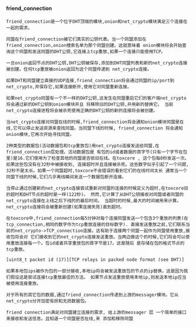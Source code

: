#### friend_connection
	
	friend_connection是一个位于DHT顶端的模块,onion和net_crypto模块满足三个连接在一起的需求。
	
	同盟在friend_connection被它们真实的公钥代表。当一个同盟添加在friend_connection,onion搜索名单为那个同盟创建。这就意味着 onion模块将会开始查询这个同盟和发送同盟的DHT公钥,它连接上tcp重放,如果一个连接只能使用TCP。
	
	一旦onion返回节点的DHT公钥,DHT公钥被保存,添加到DHT同盟列表和新的net_crypto连接被创建。任何tcp重放被onion返回为这个同盟传递到 net_crypto连接。
	
	如果DHT和同盟建立直接的UDP连接,friend_connection将会通过同盟的ip/port到net_crypto,并保存它,如果连接断开,使用它对同盟重新连接。
	
	如果net_crypto同盟有一个不一样的DHT公钥,这发生在同盟重启它们的客户端net_crypto将会通过新的DHT公钥到onion模块并且 将移除旧的DHT公钥,并用新的替换它。 当前 net_crypto连接进程将会被杀死使用正确的DHT公钥的新的连接将会被创建。
	
	当net_crypto连接对同盟在线的时候,friend_connection将会通知onion模块同盟是在线,它可以停止发送资源来查找同盟。当同盟下线的时候, friend_connection 将会通知onion模块,它再次开始寻找同盟。

	2种类型的数据包(活动数据包和tcp重放包)用net_crypto连接发送给同盟,在friend_connection层处理。活动数据包是 有包的id或者数据的首字节(只有一个字节在包里)是16.它们使用为了检查其他的同盟是否依旧在线。在toxcore , 这个包每8秒发送一次。如果这些包没有在32秒中被接收到, 连接超时并且连接被杀死。这些数字似乎引起了一个问题, 32秒不是太长。如果一个同盟超时,toxcore不会错误的看到它们的在线时间太长 通常当一个同盟下线的时候,它们几乎离线瞬间发送一个数据包断开连接。
	
	当停止通过创建新的net_crypto连接尝试重新对同盟的连接的时候定义为超时,在toxcore旧的超时和DHT节点的超时是一样(122秒)。 然而,它计算了从DHT公钥接收对同盟或者同盟的net_crypto连接在上线之后下线的的最后时间。 当超时的时候,最大的时间被用来计算。net_crypto连接将会被重新创建(如果连接失败)直到超时。

	在toxcore中,friend_connection每5分钟对每个连接同盟发送一个包含3个重放的列表(在tcp_connection,相同的数字作为tcp重放连接的目标数字). 直接发送重放之前,它们联系当前的net_crypto->TCP_connection连接。这有助于连接两个同盟一起作为同盟使用重放,接收包将会对 它们接收到它的net_crypto连接发送重放。当两边做这个的时候,它们将会可以使用重放连接每一个。包id或者共享重放包的首字节是17。这是随后 是存储在包的格式节点的tcp重放。 

	[uint8_t packet id (17)][TCP relays in packed node format (see DHT)]

	如果本地包ips被作为包的一部分接收,本地ip将会被发送重放包的节点的ip替换。这是因为我们假设这是尝试连接tcp重放最佳的方法。 如果节点发送重放使用本地ip,则发送本地ip应当被使用连接重放。
	
	对于所有的其它包的数据,通过friend_connection传递到上游的messager模块。它从net_crypto分开加密有损和无损数据包。

	friend connection满足对同盟建立连接的需求, 给上游的messager 层 一个简单的接口来接收和发送信息。且知道一个同盟是否在线,来 添加和移除同盟 






